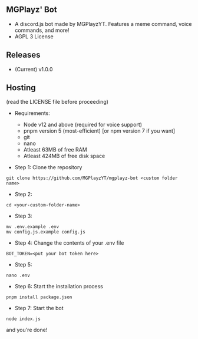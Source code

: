 ## MGPlayz' Bot
* A discord.js bot made by MGPlayzYT. Features a meme command, voice commands, and more!
* AGPL 3 License

## Releases
* (Current) v1.0.0

## Hosting
(read the LICENSE file before proceeding)
* Requirements:
  * Node v12 and above (required for voice support)
  * pnpm version 5 (most-efficient) [or npm version 7 if you want]
  * git
  * nano
  * Atleast 63MB of free RAM
  * Atleast 424MB of free disk space
  
* Step 1: Clone the repository
```
git clone https://github.com/MGPlayzYT/mgplayz-bot <custom folder name>
```
* Step 2: 
```
cd <your-custom-folder-name>
```
* Step 3:
```
mv .env.example .env
mv config.js.example config.js
```
* Step 4: Change the contents of your .env file
```
BOT_TOKEN=<put your bot token here>
```
* Step 5: 
```
nano .env
```
* Step 6: Start the installation process
```
pnpm install package.json
```
* Step 7: Start the bot
```
node index.js
```
and you're done!
